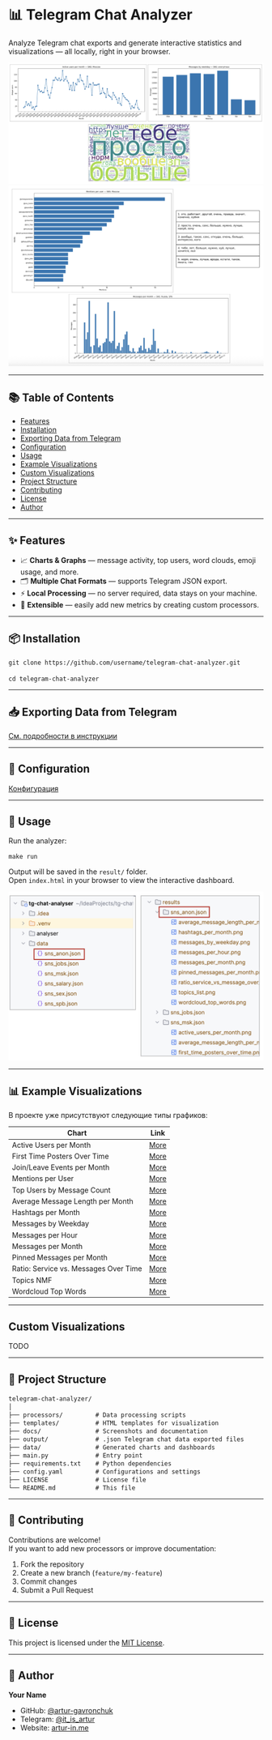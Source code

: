 # 📊 Telegram Chat Analyzer

Analyze Telegram chat exports and generate interactive statistics and visualizations — all locally, right in your
browser.

![Dashboard Example 1](docs/main_readme/example_graphics_1.png)
![Dashboard Example 2](docs/main_readme/example_graphics_2.png)

---

## 📚 Table of Contents

- [Features](#-features)
- [Installation](#-installation)
- [Exporting Data from Telegram](#-exporting-data-from-telegram)
- [Configuration](#-configuration)
- [Usage](#-usage)
- [Example Visualizations](#-example-visualizations)
- [Custom Visualizations](#-project-structure)
- [Project Structure](#-project-structure)
- [Contributing](#-contributing)
- [License](#-license)
- [Author](#-author)

---

## ✨ Features

- 📈 **Charts & Graphs** — message activity, top users, word clouds, emoji usage, and more.
- 🗂 **Multiple Chat Formats** — supports Telegram JSON export.
- ⚡ **Local Processing** — no server required, data stays on your machine.
- 🔌 **Extensible** — easily add new metrics by creating custom processors.

---

## 📦 Installation

```
git clone https://github.com/username/telegram-chat-analyzer.git

сd telegram-chat-analyzer
```

---

## 📥 Exporting Data from Telegram

[См. подробности в инструкции](docs/how_to_extract_data/how_to_extract_data.md)

---

## 🚀 Configuration

[Конфигурация](config.yaml)


---

## 🚀 Usage

Run the analyzer:

```
make run
```

Output will be saved in the `result/` folder.  
Open `index.html` in your browser to view the interactive dashboard.

![Результат выполнения](docs/main_readme/data_result.png)

---

## 📊 Example Visualizations

В проекте уже присутствуют следующие типы графиков:

| Chart | Link                                                             |
|-------|------------------------------------------------------------------|
| Active Users per Month | [More](docs/graphics_info/active_users_per_month/active_users_per_month.md)             |
| First Time Posters Over Time | [More](docs/graphics_info/first_time_posters_over_time/first_time_posters_over_time.md)       |
| Join/Leave Events per Month | [More](docs/graphics_info/join_leave_events_per_month/join_leave_events_per_month.md)        |
| Mentions per User | [More](docs/graphics_info/mentions_per_user/mentions_per_user.md)                  |
| Top Users by Message Count | [More](docs/graphics_info/top_users_by_messages_from_id/top_users_by_messages_from_id.md)      |
| Average Message Length per Month | [More](docs/graphics_info/average_message_length_per_month/average_message_length_per_month.md)   |
| Hashtags per Month | [More](docs/graphics_info/hashtags_per_month/hashtags_per_month.md)                 |
| Messages by Weekday | [More](docs/graphics_info/messages_by_weekday/messages_by_weekday.md)                |
| Messages per Hour | [More](docs/graphics_info/messages_per_hour/messages_per_hour.md)                  |
| Messages per Month | [More](docs/graphics_info/messages_per_month/messages_per_month.md)                 |
| Pinned Messages per Month | [More](docs/graphics_info/pinned_messages_per_month/pinned_messages_per_month.md)          |
| Ratio: Service vs. Messages Over Time | [More](docs/graphics_info/ratio_service_vs_message_over_time/ratio_service_vs_message_over_time.md) |
| Topics NMF | [More](docs/graphics_info/topics_nmf/topics_nmf.md)                         |
| Wordcloud Top Words | [More](docs/graphics_info/wordcloud_top_words/wordcloud_top_words.md)                |

---

## Custom Visualizations

TODO


---

## 📂 Project Structure

```
telegram-chat-analyzer/
│
├── processors/         # Data processing scripts
├── templates/          # HTML templates for visualization
├── docs/               # Screenshots and documentation
├── output/             # .json Telegram chat data exported files
├── data/               # Generated charts and dashboards
├── main.py             # Entry point
├── requirements.txt    # Python dependencies
├── config.yaml         # Configurations and settings
├── LICENSE             # License file
└── README.md           # This file
```

---

## 🤝 Contributing

Contributions are welcome!  
If you want to add new processors or improve documentation:

1. Fork the repository
2. Create a new branch (`feature/my-feature`)
3. Commit changes
4. Submit a Pull Request

---

## 📜 License

This project is licensed under the [MIT License](LICENSE).

---

## 👤 Author

**Your Name**

- GitHub: [@artur-gavronchuk](https://github.com/artur-gavronchuk)
- Telegram: [@it_is_artur](https://t.me/it_is_artur)
- Website: [artur-in.me](https://artur-in.me/)
